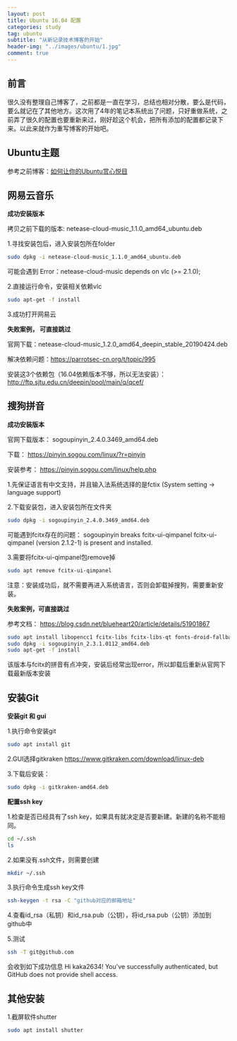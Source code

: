 ```yaml
---
layout: post
title: Ubuntu 16.04 配置
categories: study
tag: ubuntu
subtitle: "从新记录技术博客的开始"
header-img: "../images/ubuntu/1.jpg"
comment: true
---
```


## 前言

很久没有整理自己博客了，之前都是一直在学习，总结也相对分散，要么是代码，要么就记在了其他地方。这次用了4年的笔记本系统出了问题，只好重做系统，之前弄了很久的配置也要重新来过，刚好趁这个机会，把所有添加的配置都记录下来。以此来就作为重写博客的开始吧。

## Ubuntu主题

参考之前博客：[如何让你的Ubuntu赏心悦目](https://kaka2634.github.io/study/ubuntu-theme.html)

## 网易云音乐

**成功安装版本**

拷贝之前下载的版本: netease-cloud-music_1.1.0_amd64_ubuntu.deb

1.寻找安装包后，进入安装包所在folder
```bash
sudo dpkg -i netease-cloud-music_1.1.0_amd64_ubuntu.deb 
```
可能会遇到 Error：netease-cloud-music depends on vlc (>= 2.1.0);

2.直接运行命令，安装相关依赖vlc
```bash
sudo apt-get -f install
```
3.成功打开网易云

**失败案例， 可直接跳过**

官网下载：netease-cloud-music_1.2.0_amd64_deepin_stable_20190424.deb

解决依赖问题：<https://parrotsec-cn.org/t/topic/995>

安装这3个依赖包（16.04依赖版本不够，所以无法安装）：<http://ftp.sjtu.edu.cn/deepin/pool/main/q/qcef/>

## 搜狗拼音
**成功安装版本**

官网下载版本： sogoupinyin_2.4.0.3469_amd64.deb 

下载： <https://pinyin.sogou.com/linux/?r=pinyin>

安装参考： <https://pinyin.sogou.com/linux/help.php>

1.先保证语言有中文支持，并且输入法系统选择的是fctix  (System setting -> language support)

2.下载安装包，进入安装包所在文件夹
```bash
sudo dpkg -i sogoupinyin_2.4.0.3469_amd64.deb 
```
可能遇到fcitx存在的问题：
 sogoupinyin breaks fcitx-ui-qimpanel 
 fcitx-ui-qimpanel (version 2.1.2-1) is present and installed.

3.需要将fcitx-ui-qimpanel包remove掉
```bash
sudo apt remove fcitx-ui-qimpanel
```
注意：安装成功后，就不需要再进入系统语言，否则会卸载掉搜狗，需要重新安装。

**失败案例，可直接跳过**

参考文档： <https://blog.csdn.net/blueheart20/article/details/51901867>
```bash
sudo apt install libopencc1 fcitx-libs fcitx-libs-qt fonts-droid-fallback
sudo dpkg -i sogoupinyin_2.3.1.0112_amd64.deb 
sudo apt-get -f install
```
该版本与fcitx的拼音有点冲突，安装后经常出现error，所以卸载后重新从官网下载最新版本安装

## 安装Git

**安装git 和 gui**

1.执行命令安装git
```bash
sudo apt install git
```
2.GUI选择gitkraken <https://www.gitkraken.com/download/linux-deb>

3.下载后安装：
```bash
sudo dpkg -i gitkraken-amd64.deb
```

**配置ssh key**

1.检查是否已经具有了ssh key，如果具有就决定是否要新建。新建的名称不能相同。
```bash
cd ~/.ssh
ls
```
2.如果没有.ssh文件，则需要创建
```bash
mkdir ~/.ssh
```
3.执行命令生成ssh key文件
```bash
ssh-keygen -t rsa -C "github对应的邮箱地址"
```
4.查看id_rsa（私钥）和id_rsa.pub（公钥），将id_rsa.pub（公钥）添加到github中

5.测试
```bash
ssh -T git@github.com
```
会收到如下成功信息 Hi kaka2634! You've successfully authenticated, but GitHub does not provide shell access.

## 其他安装
1.截屏软件shutter
```bash
sudo apt install shutter
```
